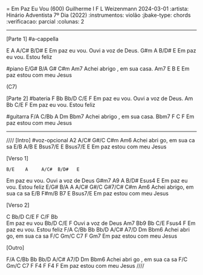 = Em Paz Eu Vou (600)
Guilherme I F L Weizenmann
2024-03-01
:artista: Hinário Adventista 7º Dia (2022)
:instrumentos: violão
:jbake-type: chords
:verificacao: parcial
:colunas: 2



----
[Parte 1]
#a-cappella

E          A       A/C#   B/D#  E
Em paz eu vou. Ouvi a voz de Deus.
 G#m       A   B/D#       E
Em paz eu vou. Estou feliz

#piano
E/G#   B/A          G#     C#m   Am7
Achei abrigo ,  em  sua    casa.
Am7        E     B        E
Em paz estou com meu Jesus

(C7)

[Parte 2]
#bateria
F         Bb       Bb/D   C/E  F
Em paz eu vou. Ouvi a voz de Deus.
 Am       Bb   C/E       F
Em paz eu vou. Estou feliz

#guitarra
F/A   C/Bb          A     Dm   Bbm7
Achei abrigo ,  em  sua    casa.
Bbm7        F     C        F
Em paz estou com meu Jesus

----

////
[Intro]
#voz-opcional
        A2    A/C# G#/C C#m     Am6 
 Achei abri go, em sua  ca  sa
         E/B      A/B    E  Bsus7/E  E Bsus7/E E 
Em paz estou com meu  Jesus

[Verso 1]

    B/E    A     A/C#  B/D#   E
Em  paz eu vou. Ouvi a voz de Deus
   G#m7   A9 A   B/D#  Esus4  E
Em paz eu vou. Estou feliz
 E/G# B/A A  A/C#  G#/C  G#7/C# C#m  Am6
Achei abrigo,  em  sua    ca    sa
         E/B    F#m/B B7   E  Bsus7/E
Em paz estou com meu    Jesus

[Verso 2]

C Bb/D C/E  F    C/F    Bb      
             Em  paz eu vou
  Bb/D C/E    F
Ouvi a voz de Deus
   Am7    Bb9 Bb  C/E    Fsus4  F
Em paz eu vou.  Estou  feliz
  F/A  C/Bb Bb  Bb/D     A/C#  A7/D Dm  Bbm6
Achei abri  go,      em  sua    ca  sa
         F/C     Gm/C C7 F   Gm7
Em paz estou com meu   Jesus

[Outro]

  F/A  C/Bb Bb  Bb/D    A/C#   A7/D Dm  Bbm6
Achei abri  go ,    em  sua    ca   sa
         F/C    Gm/C C7   F  F4  F  F4 F
Em paz estou com meu    Jesus
////